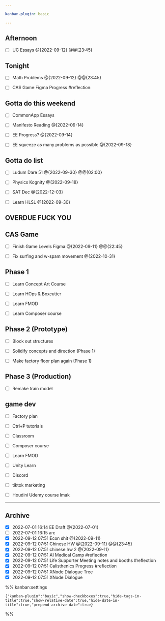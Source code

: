 ```yaml
---

kanban-plugin: basic

---
```


## Afternoon

- [ ] UC Essays @{2022-09-12} @@{23:45}


## Tonight

- [ ] Math Problems @{2022-09-12} @@{23:45}
- [ ] CAS Game Figma Progress #reflection


## Gotta do this weekend

- [ ] CommonApp Essays
- [ ] Manifesto Reading @{2022-09-14}
- [ ] EE Progress? @{2022-09-14}
- [ ] EE squeeze as many problems as possible @{2022-09-18}


## Gotta do list

- [ ] Ludum Dare 51 @{2022-09-30} @@{02:00}
- [ ] Physics Kognity @{2022-09-18}
- [ ] SAT Dec @{2022-12-03}
- [ ] Learn HLSL @{2022-09-30}


## OVERDUE FUCK YOU



## CAS Game

- [ ] Finish Game Levels Figma @{2022-09-11} @@{22:45}
- [ ] Fix surfing and w-spam movement @{2022-10-31}


## Phase 1

- [ ] Learn Concept Art Course
- [ ] Learn HOps & Boxcutter
- [ ] Learn FMOD
- [ ] Learn Composer course


## Phase 2 (Prototype)

- [ ] Block out structures
- [ ] Solidify concepts and direction (Phase 1)
- [ ] Make factory floor plan again (Phase 1)


## Phase 3 (Production)

- [ ] Remake train model


## game dev

- [ ] Factory plan
- [ ] Ctrl+P tutorials
- [ ] Classroom
- [ ] Composer course
- [ ] Learn FMOD
- [ ] Unity Learn
- [ ] Discord
- [ ] tiktok marketing
- [ ] Houdini Udemy course lmak


***

## Archive

- [x] 2022-07-01 16:14 EE Draft @{2022-07-01}
- [ ] 2022-07-01 16:15 arc
- [x] 2022-09-12 07:51 Econ shit @{2022-09-11}
- [x] 2022-09-12 07:51 Chinese HW @{2022-09-11} @@{23:45}
- [x] 2022-09-12 07:51 chinese hw 2 @{2022-09-11}
- [x] 2022-09-12 07:51 AI Medical Camp #reflection
- [x] 2022-09-12 07:51 Life Supporter Meeting notes and booths #reflection
- [x] 2022-09-12 07:51 Calisthenics Progress #reflection
- [x] 2022-09-12 07:51 XNode Dialogue Tree
- [x] 2022-09-12 07:51 XNode Dialogue

%% kanban:settings
```
{"kanban-plugin":"basic","show-checkboxes":true,"hide-tags-in-title":true,"show-relative-date":true,"hide-date-in-title":true,"prepend-archive-date":true}
```
%%